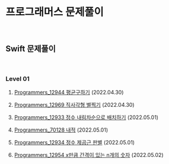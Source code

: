 # 프로그래머스 문제풀이

<br/>

## Swift 문제풀이

<br/>

### Level 01

1. [Programmers_12944 평균구하기](https://programmers.co.kr/learn/courses/30/lessons/12944?language=swift) (2022.04.30)

2. [Programmers_12969 직사각형 별찍기](https://programmers.co.kr/learn/courses/30/lessons/12969?language=swift) (2022.04.30)

3. [Programmers_12933 정수 내림차순으로 배치하기](https://programmers.co.kr/learn/courses/30/lessons/12933?language=swift) (2022.05.01)

4. [Programmers_70128 내적](https://programmers.co.kr/learn/courses/30/lessons/70128?language=swift) (2022.05.01)

5. [Programmers_12934 정수 제곱근 판별](https://programmers.co.kr/learn/courses/30/lessons/12934?language=swift) (2022.05.01)

6. [Programmers_12954 x만큼 간격이 있는 n개의 숫자](https://programmers.co.kr/learn/courses/30/lessons/12954?language=swift) (2022.05.02)